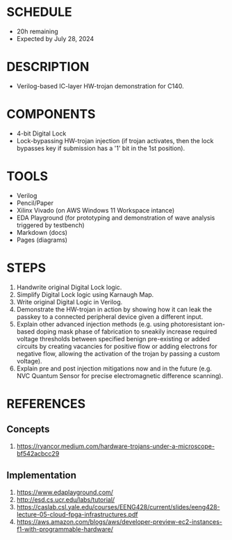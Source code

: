 # SCHEDULE 
* 20h remaining
* Expected by July 28, 2024
  
# DESCRIPTION
* Verilog-based IC-layer HW-trojan demonstration for C140.

# COMPONENTS
* 4-bit Digital Lock
* Lock-bypassing HW-trojan injection (if trojan activates, then the lock bypasses key if submission has a '1' bit in the 1st position).

# TOOLS
* Verilog
* Pencil/Paper
* Xilinx Vivado (on AWS Windows 11 Workspace intance)
* EDA Playground (for prototyping and demonstration of wave analysis triggered by testbench)
* Markdown (docs)
* Pages (diagrams)

# STEPS
1. Handwrite original Digital Lock logic. 
2. Simplify Digital Lock logic using Karnaugh Map. 
3. Write original Digital Logic in Verilog. 
4. Demonstrate the HW-trojan in action by showing how it can leak the passkey to a connected peripheral device given a different input.
5. Explain other advanced injection methods (e.g. using photoresistant ion-based doping mask phase of fabrication to sneakily increase required voltage thresholds between specified benign pre-existing or added circuits by creating vacancies for positive flow or adding electrons for negative flow, allowing the activation of the trojan by passing a custom voltage).
6. Explain pre and post injection mitigations now and in the future (e.g. NVC Quantum Sensor for precise electromagnetic difference scanning).

# REFERENCES
## Concepts
1. <https://ryancor.medium.com/hardware-trojans-under-a-microscope-bf542acbcc29>
## Implementation
1. <https://www.edaplayground.com/>
2. <http://esd.cs.ucr.edu/labs/tutorial/>
3. <https://caslab.csl.yale.edu/courses/EENG428/current/slides/eeng428-lecture-05-cloud-fpga-infrastructures.pdf>
4. <https://aws.amazon.com/blogs/aws/developer-preview-ec2-instances-f1-with-programmable-hardware/>
